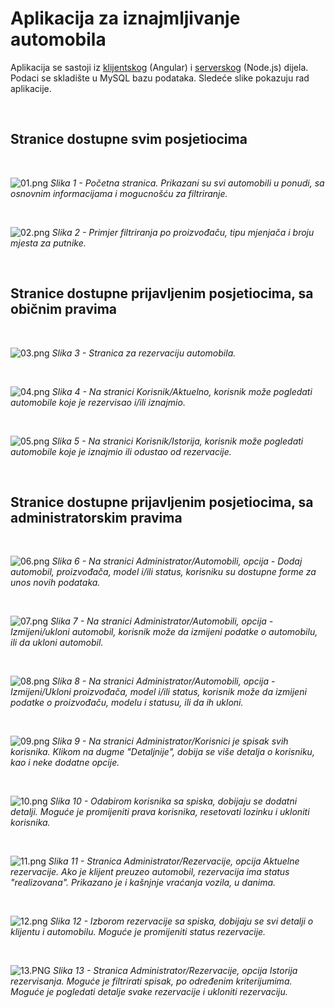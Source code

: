 # Aplikacija za iznajmljivanje automobila

Aplikacija se sastoji iz [klijentskog](https://github.com/bolo-med/ia-client) (Angular) i [serverskog](https://github.com/bolo-med/iznajmljivanje_automobila) (Node.js) dijela. Podaci se skladište u MySQL bazu podataka. Sledeće slike pokazuju rad aplikacije.

<br />

## Stranice dostupne svim posjetiocima

<br />

![01.png](/docs/assets/images/01.png)
*Slika 1 - Početna stranica. Prikazani su svi automobili u ponudi, sa osnovnim informacijama i mogucnošću za filtriranje.*

<br />

![02.png](/docs/assets/images/02.png)
*Slika 2 - Primjer filtriranja po proizvođaču, tipu mjenjača i broju mjesta za putnike.*

<br />

## Stranice dostupne prijavljenim posjetiocima, sa običnim pravima

<br />

![03.png](/docs/assets/images/03.png)
*Slika 3 - Stranica za rezervaciju automobila.*

<br />

![04.png](/docs/assets/images/04.png)
*Slika 4 - Na stranici Korisnik/Aktuelno, korisnik može pogledati automobile koje je rezervisao i/ili iznajmio.*

<br />

![05.png](/docs/assets/images/05.png)
*Slika 5 - Na stranici Korisnik/Istorija, korisnik može pogledati automobile koje je iznajmio ili odustao od rezervacije.*

<br />

## Stranice dostupne prijavljenim posjetiocima, sa administratorskim pravima

<br />

![06.png](/docs/assets/images/06.png)
*Slika 6 - Na stranici Administrator/Automobili, opcija - Dodaj automobil, proizvođača, model i/ili status, korisniku su dostupne forme za unos novih podataka.*

<br />

![07.png](/docs/assets/images/07.png)
*Slika 7 - Na stranici Administrator/Automobili, opcija - Izmijeni/ukloni  automobil, korisnik može da izmijeni podatke o automobilu, ili da ukloni automobil.*

<br />

![08.png](/docs/assets/images/08.png)
*Slika 8 - Na stranici Administrator/Automobili, opcija - Izmijeni/Ukloni proizvođača, model i/ili status, korisnik može da izmijeni podatke o proizvođaču, modelu i statusu, ili da ih ukloni.*

<br />

![09.png](/docs/assets/images/09.png)
*Slika 9 - Na stranici Administrator/Korisnici je spisak svih korisnika. Klikom na dugme "Detaljnije", dobija se više detalja o korisniku, kao i neke dodatne opcije.*

<br />

![10.png](/docs/assets/images/10.png)
*Slika 10 - Odabirom korisnika sa spiska, dobijaju se dodatni detalji. Moguće je promijeniti prava korisnika, resetovati lozinku i ukloniti korisnika.*

<br />

![11.png](/docs/assets/images/11.png)
*Slika 11 - Stranica Administrator/Rezervacije, opcija Aktuelne rezervacije. Ako je klijent preuzeo automobil, rezervacija ima status "realizovana". Prikazano je i kašnjnje vraćanja vozila, u danima.*

<br />

![12.png](/docs/assets/images/12.png)
*Slika 12 - Izborom rezervacije sa spiska, dobijaju se svi detalji o klijentu i automobilu. Moguće je promijeniti status rezervacije.*

<br />

![13.PNG](/docs/assets/images/13.PNG)
*Slika 13 - Stranica Administrator/Rezervacije, opcija Istorija rezervisanja. Moguće je filtrirati spisak, po određenim kriterijumima. Moguće je pogledati detalje svake rezervacije i ukloniti rezervaciju.*

